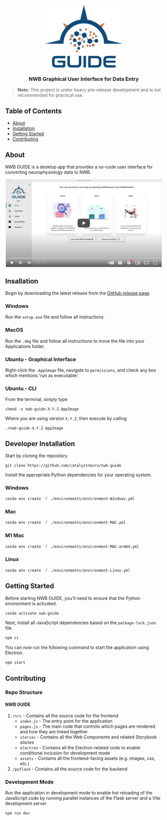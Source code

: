 <p align="center">
  <img src="src/renderer/assets/img/logo-guide-draft-transparent-tight.png" width="250" alt="NeuroConv logo"/>
  <h3 align="center">NWB Graphical User Interface for Data Entry</h3>
</p>

> **Note:** This project is under heavy pre-release development and is not recommended for practical use.

<!-- TABLE OF CONTENTS -->

## Table of Contents

- [About](#about)
- [Installation](#installation)
- [Getting Started](#getting-started)
- [Contributing](#contributing)

## About
NWB GUIDE is a desktop app that provides a no-code user interface for converting neurophysiology data to NWB.

<p align="center">
  <a href="https://www.youtube.com/watch?v=z-rk2wi5BDc" target="_blank">
  <img src="docs/assets/guide-video-image.png" alt="Watch the video" width="500" />
  </a>
</p>



## Insallation

Begin by downloading the latest release from the [GitHub release page](https://github.com/NeurodataWithoutBorders/nwb-guide/releases).

### Windows

Run the `setup.exe` file and follow all instructions.

### MacOS

Run the `.dmg` file and follow all instructions to move the file into your Applications folder.

### Ubuntu - Graphical Interface

Right-click the `.AppImage` file, navigate to `permissions`, and check any box which mentions 'run as executable'.

### Ubuntu - CLI

From the terminal, simply type

```
chmod -x nwb-guide-X.Y.Z.AppImage
```

Where you are using version `X.Y.Z`; then execute by calling

```
./nwb-guide-X.Y.Z.AppImage
```



## Developer Installation

Start by cloning the repository

```
git clone https://github.com/catalystneuro/nwb-guide
```

Install the appropriate Python dependencies for your operating system.

### Windows
```bash
conda env create -f ./environments/environment-Windows.yml
```

### Mac
```bash
conda env create -f ./environments/environment-MAC.yml
```

### M1 Mac
```bash
conda env create -f ./environments/environment-MAC-arm64.yml
```

### Linux
```bash
conda env create -f ./environments/environment-Linux.yml
```

## Getting Started
Before starting NWB GUIDE, you'll need to ensure that the Python environment is activated.

```bash
conda activate nwb-guide
```

Next, install all JavaScript dependencies based on the `package-lock.json` file.

```bash
npm ci
```

You can now run the following command to start the application using Electron.

```bash
npm start
```

## Contributing

### Repo Structure
#### NWB GUIDE
1. `/src` - Contains all the source code for the frontend
    - `index.js` - The entry point for the application
    - `pages.js` - The main code that controls which pages are rendered and how they are linked together
    - `stories` - Contains all the Web Components and related Storybook stories
    - `electron` - Contains all the Electron-related code to enable conditional inclusion for development mode
    - `assets` - Contains all the frontend-facing assets (e.g. images, css, etc.)
2. `/pyflask` - Contains all the source code for the backend

### Development Mode
Run the application in development mode to enable hot reloading of the JavaScript code by running parallel instances of the Flask server and a Vite development server.
```bash
npm run dev
```

